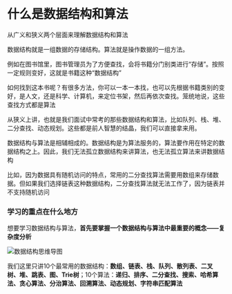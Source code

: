 # 什么是数据结构和算法



从广义和狭义两个层面来理解数据结构和算法

数据结构就是一组数据的存储结构。算法就是操作数据的一组方法。

例如在图书馆里，图书管理员为了方便查找，会将书籍分门别类进行“存储”。按照一定规则变好，这就是书籍这种“数据结构”

如何找到这本书呢？有很多方法，你可以一本一本找，也可以先根据书籍类别的变好，是人文，还是科学、计算机，来定位书架，然后再依次查找。笼统地说，这些查找方式都是算法



从狭义上讲，也就是我们面试中常考的那些数据结构和算法，比如队列、栈、堆、二分查找、动态规划。这些都是前人智慧的结晶，我们可以直接拿来用。

数据结构与算法是相辅相成的。数据结构是为算法服务的，算法要作用在特定的数据结构之上。因此，我们无法孤立数据结构来讲算法，也无法孤立算法来讲数据结构

比如，因为数据具有随机访问的特点，常用的二分查找算法需要用数组来存储数据。但如果我们选择链表这种数据结构，二分查找算法就无法工作了，因为链表并不支持随机访问

### 学习的重点在什么地方

想要学习数据结构与算法，**首先要掌握一个数据结构与算法中最重要的概念——复杂度分析**



![数据结构思维导图](H:\code\elaine\docs\.vuepress\public\images\DataStructure\数据结构思维导图.jpg)

我们这里只讲10个最常用的数据结构：**数组、链表、栈、队列、散列表、二叉树、堆、跳表、图、Trie树**；10个算法：**递归、排序、二分查找、搜索、哈希算法、贪心算法、分治算法、回溯算法、动态规划、字符串匹配算法**









